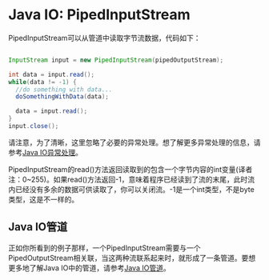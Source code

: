 # Java IO: PipedInputStream

PipedInputStream可以从管道中读取字节流数据，代码如下：

```java

InputStream input = new PipedInputStream(pipedOutputStream);

int data = input.read();
while(data != -1) {
  //do something with data...
  doSomethingWithData(data);

  data = input.read();
}
input.close();
```

请注意，为了清晰，这里忽略了必要的异常处理。想了解更多异常处理的信息，请参考[Java IO异常处理](http://ifeve.com/java-io-%E5%BC%82%E5%B8%B8%E5%A4%84%E7%90%86/)。

PipedInputStream的read()方法返回读取到的包含一个字节内容的int变量(译者注：0~255)。如果read()方法返回-1，意味着程序已经读到了流的末尾，此时流内已经没有多余的数据可供读取了，你可以关闭流。-1是一个int类型，不是byte类型，这是不一样的。

 

## **Java IO管道**

正如你所看到的例子那样，一个PipedInputStream需要与一个PipedOutputStream相关联，当这两种流联系起来时，就形成了一条管道。要想更多地了解Java IO中的管道，请参考[Java IO管道](http://ifeve.com/java-io-%E7%AE%A1%E9%81%93/)。